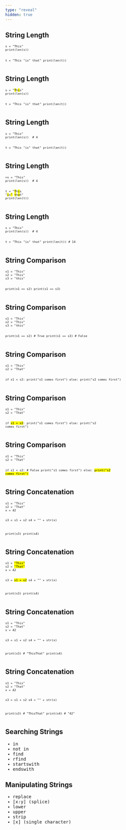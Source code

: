 ```yaml
---
type: "reveal"
hidden: true
---
```


<section>
  <h2>String Length</h2>
  <pre class="" style="font-size: .8em"><code class="python">s = "This"
print(len(s))

t = "This \"is\" that"
print(len(t))</code></pre>
</section>

<section>
  <h2>String Length</h2>
  <pre class="" style="font-size: .8em"><code class="python">s = "<mark>T</mark>h<mark>i</mark>s"
print(len(s))

t = "This \"is\" that"
print(len(t))</code></pre>
</section>

<section>
  <h2>String Length</h2>
  <pre class="" style="font-size: .8em"><code class="python">s = "This"
print(len(s))  # 4

t = "This \"is\" that"
print(len(t))</code></pre>
</section>

<section>
  <h2>String Length</h2>
  <pre class="" style="font-size: .8em"><code class="python">>s = "This"
print(len(s))  # 4

t = "<mark>T</mark>h<mark>i</mark>s<mark> </mark>\"<mark>i</mark>s<mark>\"</mark> <mark>t</mark>h<mark>a</mark>t"
print(len(t))</code></pre>
</section>

<section>
  <h2>String Length</h2>
  <pre class="" style="font-size: .8em"><code class="python">s = "This"
print(len(s))  # 4

t = "This \"is\" that"
print(len(t))  # 14</code></pre>
</section>

<section>
  <h2>String Comparison</h2>
  <pre class="stretch" style="font-size: .79em"><code class="python">s1 = "This"
s2 = "This"
s3 = "this"

print(s1 == s2)
print(s1 == s3)</code></pre>
</section>

<section>
  <h2>String Comparison</h2>
  <pre class="stretch" style="font-size: .79em"><code class="python">s1 = "This"
s2 = "This"
s3 = "this"

print(s1 == s2)  # True
print(s1 == s3)  # False</code></pre>
</section>

<section>
  <h2>String Comparison</h2>
  <pre class="stretch" style="font-size: .79em"><code class="python">s1 = "This"
s2 = "That"

if s1 &lt; s2:
  print("s1 comes first")
else:
  print("s2 comes first")
</code></pre>
</section>

<section>
  <h2>String Comparison</h2>
  <pre class="stretch" style="font-size: .79em"><code class="python">s1 = "This"
s2 = "That"

if <mark>s1 &lt; s2</mark>:
  print("s1 comes first")
else:
  print("s2 comes first")
</code></pre>
</section>

<section>
  <h2>String Comparison</h2>
  <pre class="stretch" style="font-size: .79em"><code class="python">s1 = "This"
s2 = "That"

if s1 &lt; s2:  # False
  print("s1 comes first")
else:
  <mark>print("s2 comes first")</mark>
</code></pre>
</section>

<section>
  <h2>String Concatenation</h2>
  <pre class="stretch" style="font-size: .79em"><code class="python">s1 = "This"
s2 = "That"
x = 42

s3 = s1 + s2
s4 = "" + str(x)

print(s3)
print(s4)</code></pre>
</section>

<section>
  <h2>String Concatenation</h2>
  <pre class="stretch" style="font-size: .79em"><code class="python">s1 = <mark>"This"</mark>
s2 = <mark>"That"</mark>
x = 42

s3 = <mark>s1 + s2</mark>
s4 = "" + str(x)

print(s3)
print(s4)</code></pre>
</section>

<section>
  <h2>String Concatenation</h2>
  <pre class="stretch" style="font-size: .79em"><code class="python">s1 = "This"
s2 = "That"
x = 42

s3 = s1 + s2
s4 = "" + str(x)

print(s3) # "ThisThat"
print(s4)</code></pre>
</section>

<section>
  <h2>String Concatenation</h2>
  <pre class="stretch" style="font-size: .79em"><code class="python">s1 = "This"
s2 = "That"
x = 42

s3 = s1 + s2
s4 = "" + str(x)

print(s3) # "ThisThat"
print(s4) # "42"</code></pre>
</section>

<section>
  <h2>Searching Strings</h2>
  <ul style="font-family: monospace">
    <li>in</li>
    <li>not in</li>
    <li>find</li>
    <li>rfind</li>
    <li>startswith</li>
    <li>endswith</li>
  </ul>
</section>

<section>
  <h2>Manipulating Strings</h2>
  <ul style="font-family: monospace">
    <li>replace</li>
    <li>[x:y] (splice)</li>
    <li>lower</li>
    <li>upper</li>
    <li>strip</li>
    <li>[x] (single character)</li>
  </ul>
</section>
